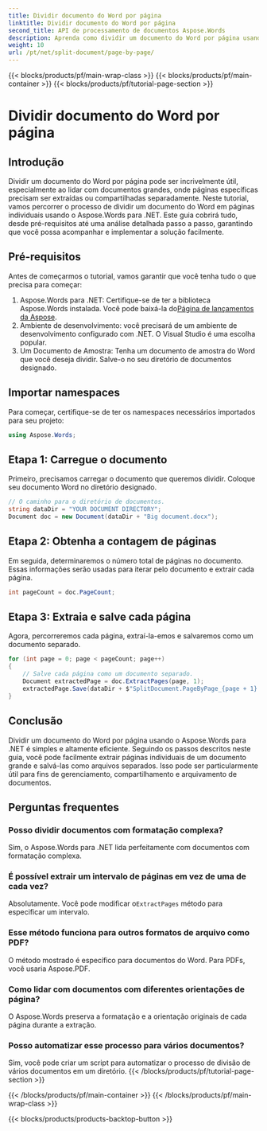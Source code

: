 ```yaml
---
title: Dividir documento do Word por página
linktitle: Dividir documento do Word por página
second_title: API de processamento de documentos Aspose.Words
description: Aprenda como dividir um documento do Word por página usando o Aspose.Words para .NET com este guia detalhado passo a passo. Perfeito para gerenciar documentos grandes de forma eficiente.
weight: 10
url: /pt/net/split-document/page-by-page/
---
```


{{< blocks/products/pf/main-wrap-class >}}
{{< blocks/products/pf/main-container >}}
{{< blocks/products/pf/tutorial-page-section >}}

# Dividir documento do Word por página

## Introdução

Dividir um documento do Word por página pode ser incrivelmente útil, especialmente ao lidar com documentos grandes, onde páginas específicas precisam ser extraídas ou compartilhadas separadamente. Neste tutorial, vamos percorrer o processo de dividir um documento do Word em páginas individuais usando o Aspose.Words para .NET. Este guia cobrirá tudo, desde pré-requisitos até uma análise detalhada passo a passo, garantindo que você possa acompanhar e implementar a solução facilmente.

## Pré-requisitos

Antes de começarmos o tutorial, vamos garantir que você tenha tudo o que precisa para começar:

1. Aspose.Words para .NET: Certifique-se de ter a biblioteca Aspose.Words instalada. Você pode baixá-la do[Página de lançamentos da Aspose](https://releases.aspose.com/words/net/).
2. Ambiente de desenvolvimento: você precisará de um ambiente de desenvolvimento configurado com .NET. O Visual Studio é uma escolha popular.
3. Um Documento de Amostra: Tenha um documento de amostra do Word que você deseja dividir. Salve-o no seu diretório de documentos designado.

## Importar namespaces

Para começar, certifique-se de ter os namespaces necessários importados para seu projeto:

```csharp
using Aspose.Words;
```

## Etapa 1: Carregue o documento

Primeiro, precisamos carregar o documento que queremos dividir. Coloque seu documento Word no diretório designado.

```csharp
// O caminho para o diretório de documentos.
string dataDir = "YOUR DOCUMENT DIRECTORY";
Document doc = new Document(dataDir + "Big document.docx");
```

## Etapa 2: Obtenha a contagem de páginas

Em seguida, determinaremos o número total de páginas no documento. Essas informações serão usadas para iterar pelo documento e extrair cada página.

```csharp
int pageCount = doc.PageCount;
```

## Etapa 3: Extraia e salve cada página

Agora, percorreremos cada página, extraí-la-emos e salvaremos como um documento separado.

```csharp
for (int page = 0; page < pageCount; page++)
{
    // Salve cada página como um documento separado.
    Document extractedPage = doc.ExtractPages(page, 1);
    extractedPage.Save(dataDir + $"SplitDocument.PageByPage_{page + 1}.docx");
}
```

## Conclusão

Dividir um documento do Word por página usando o Aspose.Words para .NET é simples e altamente eficiente. Seguindo os passos descritos neste guia, você pode facilmente extrair páginas individuais de um documento grande e salvá-las como arquivos separados. Isso pode ser particularmente útil para fins de gerenciamento, compartilhamento e arquivamento de documentos.

## Perguntas frequentes

### Posso dividir documentos com formatação complexa?
Sim, o Aspose.Words para .NET lida perfeitamente com documentos com formatação complexa.

### É possível extrair um intervalo de páginas em vez de uma de cada vez?
 Absolutamente. Você pode modificar o`ExtractPages` método para especificar um intervalo.

### Esse método funciona para outros formatos de arquivo como PDF?
O método mostrado é específico para documentos do Word. Para PDFs, você usaria Aspose.PDF.

### Como lidar com documentos com diferentes orientações de página?
O Aspose.Words preserva a formatação e a orientação originais de cada página durante a extração.

### Posso automatizar esse processo para vários documentos?
Sim, você pode criar um script para automatizar o processo de divisão de vários documentos em um diretório.
{{< /blocks/products/pf/tutorial-page-section >}}

{{< /blocks/products/pf/main-container >}}
{{< /blocks/products/pf/main-wrap-class >}}

{{< blocks/products/products-backtop-button >}}
